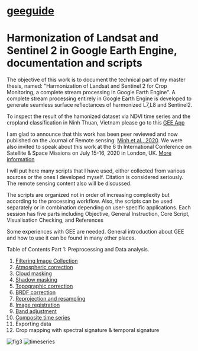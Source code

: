 # [geeguide](/README.md)

# Harmonization of Landsat and Sentinel 2 in Google Earth Engine, documentation and scripts

The objective of this work is to document the technical part of my master thesis, named: "Harmonization of Landsat and Sentinel 2 for Crop Monitoring,  a complete stream processing in Google Earth Engine". A complete stream processing entirely in Google Earth Engine is developed to generate seamless surface reflectances of harmonized L7,L8 and Sentinel2.

To inspect the result of the hamonized dataset via NDVI time series and the cropland classification in Ninh Thuan, Vietnam please go to this [GEE App](https://ndminhhus.users.earthengine.app/view/cropninhthuan2019)

I am glad to announce that this work has been peer reviewed and now published on the Journal of Remote sensing: [Minh et al., 2020](https://doi.org/10.3390/rs12020281). We were also invited to speak about this work at the 6 th International Conference on Satellite & Space Missions on July 15-16, 2020 in London, UK. [More information](https://satellite.insightconferences.com) 

I will put here many scripts that I have used, either collected from various sources or the ones I developed myself.  Citation is considered seriously. The remote sensing content also will be discussed. 

The scripts are organized not in order of increasing complexity but according to the processing workflow. Also, the scripts can be used separately or in combination depending on user-specific applications. Each session has five parts including Objective, General Instruction, Core Script, Visualisation Checking, and References

Some experiences with GEE are needed. General introduction about GEE and how to use it can be found in many other places.

Table of Contents
Part 1: Preprocessing and Data analysis.
1. [Filtering Image Collection](01.Filtering-Image-Collection.md)
2. [Atmospheric correction](02.Atm-correction.md)
3. [Cloud masking](03.cloudmaskTOA.md)
4. [Shadow masking](03.cloudmaskTOA.md)
5. [Topographic correction](04.topo_correction.md)
6. [BRDF correction](04.topo_correction.md)
7. [Reprojection and resampling](07.reprojection.md)
8. [Image registration](08.image_registration.md)
9. [Band adjustment](09.band_adjustment.md)
10. [Composite time series](10.time_series.md) 
11. Exporting data
12. Crop mapping with spectral signature & temporal signature

![fig3](https://user-images.githubusercontent.com/40456844/65582427-9ee74580-dfa7-11e9-9eae-0dd0a3cdc6bb.jpg)
![timeseries](https://user-images.githubusercontent.com/40456844/61792616-76af5f00-ae1d-11e9-8c08-2a43613724eb.png)

